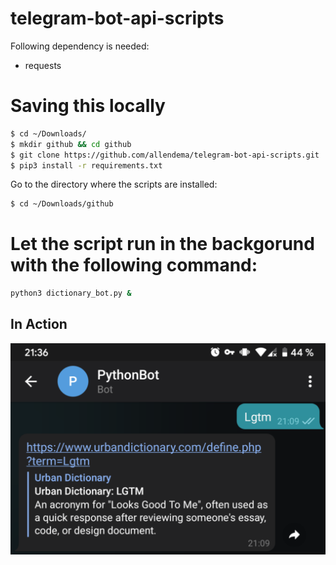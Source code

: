 # telegram-bot-api-scripts

Following dependency is needed:
 - requests

# Saving this locally

```bash
$ cd ~/Downloads/
$ mkdir github && cd github
$ git clone https://github.com/allendema/telegram-bot-api-scripts.git
$ pip3 install -r requirements.txt
```

Go to the directory where the scripts are installed:

```bash
$ cd ~/Downloads/github
```

# Let the script run in the backgorund with the following command:

```bash
python3 dictionary_bot.py & 
```

## In Action
![inAction](https://github.com/allendema/telegram-bot-api-scripts/blob/main/dictionary_bot_example.png)
